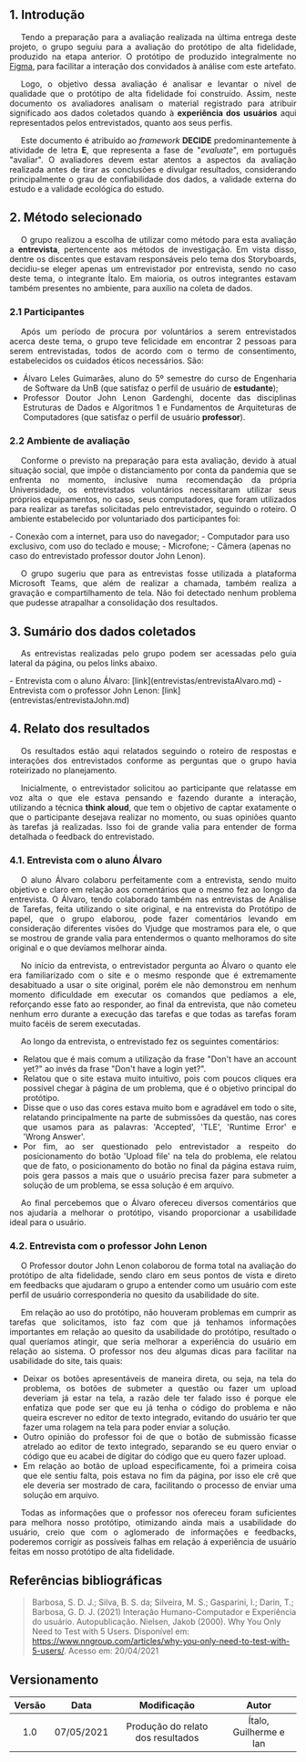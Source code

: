 ## 1. Introdução

<p style="text-indent: 20px; text-align: justify"> 
Tendo a preparação para a avaliação realizada na última entrega deste projeto, o grupo seguiu para a avaliação do protótipo de alta fidelidade, produzido na etapa anterior. O protótipo de produzido integralmente no <a href='https://www.figma.com/proto/dgxnSFUmDvcLM4sKWVHUoL/Vjudge?node-id=35%3A89&scaling=scale-down&page-id=0%3A1'>Figma</a>, para facilitar a interação dos convidados à análise com este artefato.
</p>
<p style="text-indent: 20px; text-align: justify"> 
Logo, o objetivo dessa avaliação é analisar e levantar o nível de qualidade que o protótipo de alta fidelidade foi construído. Assim, neste documento os avaliadores analisam o material registrado para atribuir significado aos dados coletados quando à <b>experiência dos usuários</b> aqui representados pelos entrevistados, quanto aos seus perfis.
</p>
<p style="text-indent: 20px; text-align: justify"> 
Este documento é atribuído ao <i>framework</i> <b>DECIDE</b> predominantemente à atividade de letra <b>E</b>, que representa a fase de "<i>evaluate</i>", em português "avaliar". O avaliadores devem estar atentos a aspectos da avaliação realizada antes de tirar as conclusões e divulgar resultados, considerando principalmente o grau de confiabilidade dos dados, a validade externa do estudo e a validade ecológica do estudo. 
</p>

## 2. Método selecionado

<p style="text-indent: 20px; text-align: justify"> 
O grupo realizou a escolha de utilizar como método para esta avaliação a <b>entrevista</b>, pertencente aos métodos de investigação. Em vista disso, dentre os discentes que estavam responsáveis pelo tema dos Storyboards, decidiu-se eleger apenas um entrevistador por entrevista, sendo no caso deste tema, o integrante Ítalo. Em maioria, os outros integrantes estavam também presentes no ambiente, para auxílio na coleta de dados.
</p>

### 2.1 Participantes

<p style="text-indent: 20px; text-align: justify"> 
Após um período de procura por voluntários a serem entrevistados acerca deste tema, o grupo teve felicidade em encontrar 2 pessoas para serem entrevistadas, todos de acordo com o termo de consentimento, estabelecidos os cuidados éticos necessários. São:
</p>

- <div style="text-align: justify">Álvaro Leles Guimarães, aluno do 5º semestre do curso de Engenharia de Software da UnB (que satisfaz o perfil de usuário de <b>estudante</b>);</div>
- <div style="text-align: justify">Professor Doutor John Lenon Gardenghi, docente das disciplinas Estruturas de Dados e Algoritmos 1 e Fundamentos de Arquiteturas de Computadores (que satisfaz o perfil de usuário <b>professor</b>).</div>

### 2.2 Ambiente de avaliação

<p style="text-indent: 20px; text-align: justify"> 
Conforme o previsto na preparação para esta avaliação, devido à atual situação social, que impõe o distanciamento por conta da pandemia que se enfrenta no momento, inclusive numa recomendação da própria Universidade, os entrevistados voluntários necessitaram utilizar seus próprios equipamentos, no caso, seus computadores, que foram utilizados para realizar as tarefas solicitadas pelo entrevistador, seguindo o roteiro. O ambiente estabelecido por voluntariado dos participantes foi:
</p>
- Conexão com a internet, para uso do navegador;
- Computador para uso exclusivo, com uso do teclado e mouse;
- Microfone;
- Câmera (apenas no caso do entrevistado professor doutor John Lenon).
<p style="text-indent: 20px; text-align: justify"> 
O grupo sugeriu que para as entrevistas fosse utilizada a plataforma Microsoft Teams, que além de realizar a chamada, também realiza a gravação e compartilhamento de tela. Não foi detectado nenhum problema que pudesse atrapalhar a consolidação dos resultados.
</p>

## 3. Sumário dos dados coletados

<p style="text-indent: 20px; text-align: justify"> 
As entrevistas realizadas pelo grupo podem ser acessadas pelo guia lateral da página, ou pelos links abaixo.
</p>
- Entrevista com o aluno Álvaro: [link](entrevistas/entrevistaAlvaro.md)
- Entrevista com o professor John Lenon: [link](entrevistas/entrevistaJohn.md)

## 4. Relato dos resultados

<p style="text-indent: 20px; text-align: justify"> 
Os resultados estão aqui relatados seguindo o roteiro de respostas e interações dos entrevistados conforme as perguntas que o grupo havia roteirizado no planejamento.
</p>

<p style="text-indent: 20px; text-align: justify">
Inicialmente, o entrevistador solicitou ao participante que relatasse em voz alta o que ele estava pensando e fazendo durante a interação, utilizando a técnica <b>think aloud</b>, que tem o objetivo de captar exatamente o que o participante desejava realizar no momento, ou suas opiniões quanto às tarefas já realizadas. Isso foi de grande valia para entender de forma detalhada o feedback do entrevistado.
</p>

### 4.1. Entrevista com o aluno Álvaro

<p style="text-indent: 20px; text-align: justify">
O aluno Álvaro colaboru perfeitamente com a entrevista, sendo muito objetivo e claro em relação aos comentários que o mesmo fez ao longo da entrevista. O Álvaro, tendo colaborado também nas entrevistas de Análise de Tarefas, feita utilizando o site original, e na entrevista do Protótipo de papel, que o grupo elaborou, pode fazer comentários levando em consideração diferentes visões do Vjudge que mostramos para ele, o que se mostrou de grande valia para entendermos o quanto melhoramos do site original e o que devíamos melhorar ainda.
</p>

<p style="text-indent: 20px; text-align: justify">
No início da entrevista, o entrevistador pergunta ao Álvaro o quanto ele era familiarizado com o site e o mesmo responde que é extremamente desabituado a usar o site original, porém ele não demonstrou em nenhum momento dificuldade em executar os comandos que pedíamos a ele, reforçando esse fato ao responder, ao final da entrevista, que não cometeu nenhum erro durante a execução das tarefas e que todas as tarefas foram muito facéis de serem executadas.
</p>

<p style="text-indent: 20px; text-align: justify">
Ao longo da entrevista, o entrevistado fez os seguintes comentários: 
</p>

- <div style="text-align: justify">Relatou que é mais comum a utilização da frase "Don't have an account yet?" ao invés da frase "Don't have a login yet?".</div>

- <div style="text-align: justify">Relatou que o site estava muito intuitivo, pois com poucos cliques era possível chegar à página de um problema, que é o objetivo principal do protótipo.</div>

- <div style="text-align: justify">Disse que o uso das cores estava muito bom e agradável em todo o site, relatando principalmente na parte de submissões da questão, nas cores que usamos para as palavras: 'Accepted', 'TLE', 'Runtime Error' e 'Wrong Answer'.</div>

- <div style="text-align: justify">Por fim, ao ser questionado pelo entrevistador a respeito do posicionamento do botão 'Upload file' na tela do problema, ele relatou que de fato, o posicionamento do botão no final da página estava ruim, pois gera passos a mais que o usuário precisa fazer para submeter a solução de um problema, se essa solução é em arquivo.</div>

<p style="text-indent: 20px; text-align: justify">
Ao final percebemos que o Álvaro ofereceu diversos comentários que nos ajudaria a melhorar o protótipo, visando proporcionar a usabilidade ideal para o usuário.
</p>

### 4.2. Entrevista com o professor John Lenon

<p style="text-indent: 20px; text-align: justify">
O Professor doutor John Lenon colaborou de forma total na avaliação do protótipo de alta fidelidade, sendo claro em seus pontos de vista e direto em feedbacks que ajudaram o grupo a entender como um usuário com este perfil de usuário corresponderia no quesito da usabilidade do site.
</p>

<p style="text-indent: 20px; text-align: justify">
Em relação ao uso do protótipo, não houveram problemas em cumprir as tarefas que solicitamos, isto faz com que já tenhamos informações importantes em relação ao quesito da usabilidade do protótipo, resultado o qual queríamos atingir, que seria melhorar a experiência do usuário em relação ao sistema. O professor nos deu algumas dicas para facilitar na usabilidade do site, tais quais:
</p>

- <div style="text-align: justify">Deixar os botões apresentáveis de maneira direta, ou seja, na tela do problema, os botões de submeter a questão ou fazer um upload deveriam já estar na tela, a razão dele ter falado isso é porque ele enfatiza que pode ser que eu já tenha o código do problema e não queira escrever no editor de texto integrado, evitando do usuário ter que fazer uma rolagem na tela para poder enviar a solução.</div>

- <div style="text-align: justify">Outro opinião do professor foi de que o botão de submissão ficasse atrelado ao editor de texto integrado, separando se eu quero enviar o código que eu acabei de digitar do código que eu quero fazer upload.</div>

- <div style="text-align: justify">Em relação ao botão de upload especificamente, foi a primeira coisa que ele sentiu falta, pois estava no fim da página, por isso ele crê que ele deveria ser mostrado de cara, facilitando o processo de enviar uma solução em arquivo.</div>

<p style="text-indent: 20px; text-align: justify">
Todas as informações que o professor nos ofereceu foram suficientes para melhora nosso protótipo, otimizando ainda mais a usabilidade do usuário, creio que com o aglomerado de informações e feedbacks, poderemos corrigir as possíveis falhas em relação á experiência de usuário feitas em nosso protótipo de alta fidelidade.
</p>

## Referências bibliográficas

> Barbosa, S. D. J.; Silva, B. S. da; Silveira, M. S.; Gasparini, I.; Darin, T.; Barbosa, G. D. J. (2021) Interação Humano-Computador e Experiência do usuário. Autopublicação.
> Nielsen, Jakob (2000). Why You Only Need to Test with 5 Users. Disponível em: <https://www.nngroup.com/articles/why-you-only-need-to-test-with-5-users/>. Acesso em: 20/04/2021

## Versionamento

| Versão | Data | Modificação | Autor |
|:--:|:--:|:--:|:--:|
| 1.0 | 07/05/2021 | Produção do relato dos resultados | Ítalo, Guilherme e Ian |